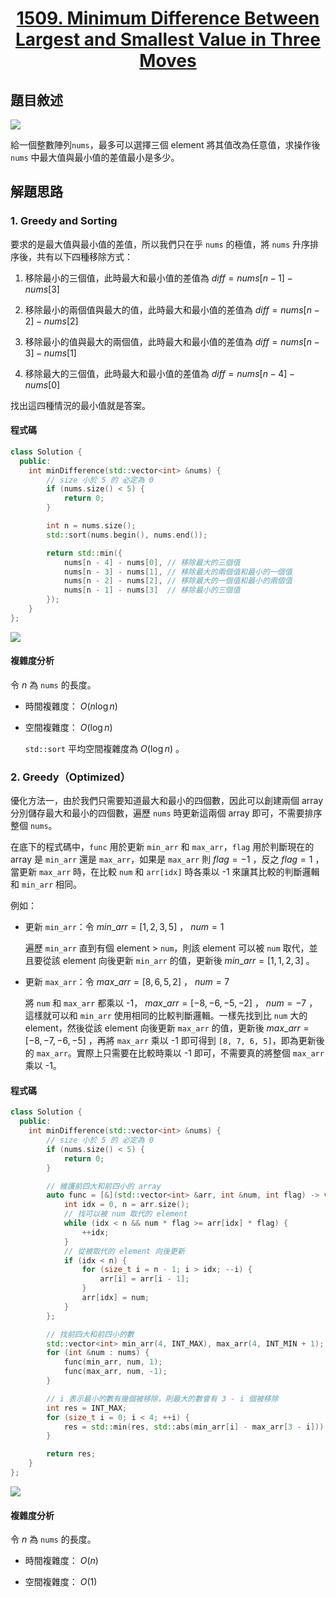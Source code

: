 # <center> [1509. Minimum Difference Between Largest and Smallest Value in Three Moves](https://leetcode.com/problems/minimum-difference-between-largest-and-smallest-value-in-three-moves/description/) </center>

## 題目敘述

[![](https://i.imgur.com/7dTPDdS.png)](https://i.imgur.com/7dTPDdS.png)

給一個整數陣列`nums`，最多可以選擇三個 element 將其值改為任意值，求操作後 `nums` 中最大值與最小值的差值最小是多少。

## 解題思路

### 1. Greedy and Sorting

要求的是最大值與最小值的差值，所以我們只在乎 `nums` 的極值，將 `nums` 升序排序後，共有以下四種移除方式：

1. 移除最小的三個值，此時最大和最小值的差值為 $diff = nums[n-1] - nums[3]$

2. 移除最小的兩個值與最大的值，此時最大和最小值的差值為 $diff = nums[n-2] - nums[2]$

3. 移除最小的值與最大的兩個值，此時最大和最小值的差值為 $diff = nums[n-3] - nums[1]$

4. 移除最大的三個值，此時最大和最小值的差值為 $diff = nums[n-4] - nums[0]$

找出這四種情況的最小值就是答案。

#### 程式碼

```cpp {.line-numbers}
class Solution {
  public:
    int minDifference(std::vector<int> &nums) {
        // size 小於 5 的 必定為 0
        if (nums.size() < 5) {
            return 0;
        }

        int n = nums.size();
        std::sort(nums.begin(), nums.end());

        return std::min({
            nums[n - 4] - nums[0], // 移除最大的三個值
            nums[n - 3] - nums[1], // 移除最大的兩個值和最小的一個值
            nums[n - 2] - nums[2], // 移除最大的一個值和最小的兩個值
            nums[n - 1] - nums[3]  // 移除最小的三個值
        });
    }
};
```

[![](https://i.imgur.com/80TCDcK.png)](https://i.imgur.com/80TCDcK.png)

#### 複雜度分析

令 $n$ 為 `nums` 的長度。

- 時間複雜度： $O(n \log n)$

- 空間複雜度： $O(\log n)$

    `std::sort` 平均空間複雜度為 $O(\log n)$ 。

### 2. Greedy（Optimized）

優化方法一，由於我們只需要知道最大和最小的四個數，因此可以創建兩個 array 分別儲存最大和最小的四個數，遍歷 `nums` 時更新這兩個 array 即可，不需要排序整個 `nums`。

在底下的程式碼中，`func` 用於更新 `min_arr` 和 `max_arr`，`flag` 用於判斷現在的 array 是 `min_arr` 還是 `max_arr`，如果是 `max_arr` 則 $flag = -1$ ，反之 $flag = 1$ ，當更新 `max_arr` 時，在比較 `num` 和 `arr[idx]` 時各乘以 -1 來讓其比較的判斷邏輯和 `min_arr` 相同。

例如：

- 更新 `min_arr`：令 $min\_arr = [1, 2, 3, 5]$ ， $num = 1$

  遍歷 `min_arr` 直到有個 element > `num`，則該 element 可以被 `num` 取代，並且要從該 element 向後更新 `min_arr` 的值，更新後 $min\_arr = [1, 1, 2, 3]$ 。

- 更新 `max_arr`：令 $max\_arr = [8, 6, 5, 2]$ ， $num = 7$

  將 `num` 和 `max_arr` 都乘以 -1， $max\_arr = [-8, -6, -5, -2]$ ， $num = -7$ ，這樣就可以和 `min_arr` 使用相同的比較判斷邏輯。一樣先找到比 `num` 大的 element，然後從該 element 向後更新 `max_arr` 的值，更新後 $max\_arr = [-8, -7, -6, -5]$ ，再將 `max_arr` 乘以 -1 即可得到 `[8, 7, 6, 5]`，即為更新後的 `max_arr`。實際上只需要在比較時乘以 -1 即可，不需要真的將整個 `max_arr` 乘以 -1。

#### 程式碼

```cpp {.line-numbers}
class Solution {
  public:
    int minDifference(std::vector<int> &nums) {
        // size 小於 5 的 必定為 0
        if (nums.size() < 5) {
            return 0;
        }

        // 維護前四大和前四小的 array
        auto func = [&](std::vector<int> &arr, int &num, int flag) -> void {
            int idx = 0, n = arr.size();
            // 找可以被 num 取代的 element
            while (idx < n && num * flag >= arr[idx] * flag) {
                ++idx;
            }
            // 從被取代的 element 向後更新
            if (idx < n) {
                for (size_t i = n - 1; i > idx; --i) {
                    arr[i] = arr[i - 1];
                }
                arr[idx] = num;
            }
        };

        // 找前四大和前四小的數
        std::vector<int> min_arr(4, INT_MAX), max_arr(4, INT_MIN + 1);
        for (int &num : nums) {
            func(min_arr, num, 1);
            func(max_arr, num, -1);
        }

        // i 表示最小的數有幾個被移除，則最大的數會有 3 - i 個被移除
        int res = INT_MAX;
        for (size_t i = 0; i < 4; ++i) {
            res = std::min(res, std::abs(min_arr[i] - max_arr[3 - i]));
        }

        return res;
    }
};
```

[![](https://i.imgur.com/XecPj8r.png)](https://i.imgur.com/XecPj8r.png)

#### 複雜度分析

令 $n$ 為 `nums` 的長度。

- 時間複雜度： $O(n)$

- 空間複雜度： $O(1)$
